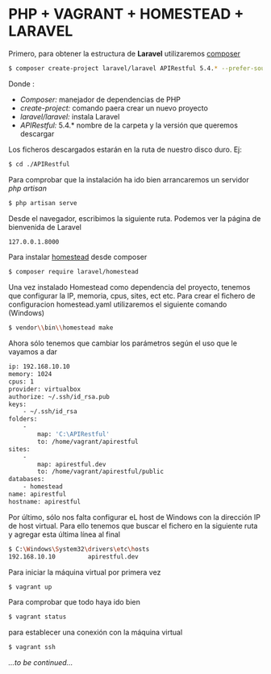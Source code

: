 # PHP + VAGRANT + HOMESTEAD + LARAVEL

Primero, para obtener la estructura de **Laravel** utilizaremos [composer](https://getcomposer.org/) 

```sh
$ composer create-project laravel/laravel APIRestful 5.4.* --prefer-source
```
Donde :
  - *Composer:* manejador de dependencias de PHP
  - *create-project:* comando paera crear un nuevo proyecto
  - *laravel/laravel:* instala Laravel
  - *APIRestful:* 5.4.* nombre de la carpeta y la versión que queremos descargar

Los ficheros descargados estarán en la ruta de nuestro disco duro. Ej:
```sh
$ cd ./APIRestful
```
Para comprobar que la instalación ha ido bien arrancaremos un servidor *php artisan*
```sh
$ php artisan serve
```
Desde el navegador, escribimos la siguiente ruta. Podemos ver la página de bienvenida de Laravel
```sh
127.0.0.1.8000
```
Para instalar [homestead](https://laravel.com/docs/5.4/homestead) desde composer
```sh
$ composer require laravel/homestead
```
Una vez instalado Homestead como dependencia del proyecto, tenemos que configurar la IP, memoria, cpus, sites, ect etc. Para crear el fichero de configuracion homestead.yaml  utilizaremos el siguiente comando (Windows)
```sh
$ vendor\\bin\\homestead make
```
Ahora sólo tenemos que cambiar los parámetros según el uso que le vayamos a dar
```sh
ip: 192.168.10.10
memory: 1024
cpus: 1
provider: virtualbox
authorize: ~/.ssh/id_rsa.pub
keys:
    - ~/.ssh/id_rsa
folders:
    -
        map: 'C:\APIRestful'
        to: /home/vagrant/apirestful
sites:
    -
        map: apirestful.dev
        to: /home/vagrant/apirestful/public
databases:
    - homestead
name: apirestful
hostname: apirestful
```
Por último, sólo nos falta configurar eL host de Windows con la dirección IP de host virtual. Para ello tenemos que buscar el fichero en la siguiente ruta y agregar esta última línea al final
```sh
$ C:\Windows\System32\drivers\etc\hosts
192.168.10.10         apirestful.dev
```
Para iniciar la máquina virtual por primera vez
```sh
$ vagrant up
```
Para comprobar que todo haya ido bien
```sh
$ vagrant status
```

para establecer una conexión con la máquina virtual
```sh
$ vagrant ssh
```

*...to be continued...*
